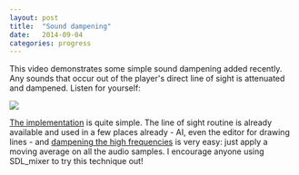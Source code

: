```yaml
---
layout: post
title:  "Sound dampening"
date:   2014-09-04
categories: progress
---
```

This video demonstrates some simple sound dampening added recently. Any sounds that occur out of the player's direct line of sight is attenuated and dampened. Listen for yourself:

<a
    href="http://www.youtube.com/watch?v=vmRj6k1hhUA"
    data-fancybox="gallery">
![](http://img.youtube.com/vi/vmRj6k1hhUA/0.jpg)
</a>

[The implementation](https://github.com/cxong/cdogs-sdl/commit/c8d66798a2f9aef50ed740cd278724382499f7e6) is quite simple. The line of sight routine is already available and used in a few places already - AI, even the editor for drawing lines - and [dampening the high frequencies](http://en.wikipedia.org/wiki/High-pass_filter) is very easy: just apply a moving average on all the audio samples. I encourage anyone using SDL_mixer to try this technique out!